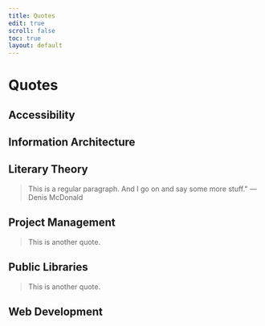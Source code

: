 ```yaml
---
title: Quotes
edit: true
scroll: false
toc: true
layout: default
---
```


<h1 class="h1-title">Quotes</h1>

## Accessibility
## Information&nbsp;Architecture
## Literary Theory


> This is a regular paragraph. And I go on and say some more stuff." <span>&mdash; Denis McDonald</span>

## Project Management

> This is another quote.

## Public Libraries

> This is another quote.

## Web Development
